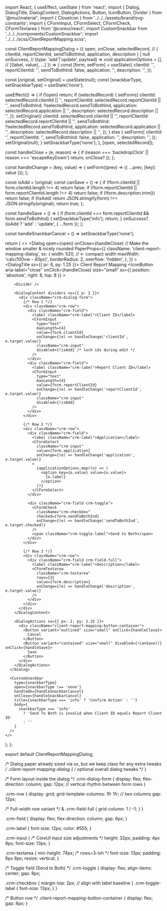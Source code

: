 import React, { useEffect, useState } from 'react';
import { Dialog, DialogTitle, DialogContent, DialogActions, Button, IconButton, Divider } from '@mui/material';
import { CloseIcon } from '../../../assets/brand/svg-constants';
import { CFormInput, CFormSelect, CFormCheck, CFormTextarea } from '@coreui/react';
import CustomSnackbar from '../../../components/CustomSnackbar';
import '../../../scss/ClientReportMapping.scss';

const ClientReportMappingDialog = ({
  open,
  onClose,
  selectedRecord,             // { clientId, reportClientId, sendToBothInd, application, description } | null
  onSuccess,                   // (type: 'add'|'update', payload) => void
  applicationOptions = [],     // [{label, value}, ...]
}) => {
  const [form, setForm] = useState({
    clientId: '',
    reportClientId: '',
    sendToBothInd: false,
    application: '',
    description: '',
  });

  const [original, setOriginal] = useState(null);
  const [snackbarType, setSnackbarType] = useState('none');

  useEffect(() => {
    if (!open) return;
    if (selectedRecord) {
      setForm({
        clientId: selectedRecord.clientId || '',
        reportClientId: selectedRecord.reportClientId || '',
        sendToBothInd: !!selectedRecord.sendToBothInd,
        application: selectedRecord.application || '',
        description: selectedRecord.description || '',
      });
      setOriginal({
        clientId: selectedRecord.clientId || '',
        reportClientId: selectedRecord.reportClientId || '',
        sendToBothInd: !!selectedRecord.sendToBothInd,
        application: selectedRecord.application || '',
        description: selectedRecord.description || '',
      });
    } else {
      setForm({
        clientId: '',
        reportClientId: '',
        sendToBothInd: false,
        application: '',
        description: '',
      });
      setOriginal(null);
    }
    setSnackbarType('none');
  }, [open, selectedRecord]);

  const handleClose = (e, reason) => {
    if (reason === 'backdropClick' || reason === 'escapeKeyDown') return;
    onClose?.();
  };

  const handleChange = (key, value) => {
    setForm((prev) => ({ ...prev, [key]: value }));
  };

  const isAdd = !original;
  const canSave = () => {
    if (!form.clientId || form.clientId.length !== 4) return false;
    if (!form.reportClientId || form.reportClientId.length !== 4) return false;
    if (!form.description.trim()) return false;
    if (!isAdd) return JSON.stringify(form) !== JSON.stringify(original);
    return true;
  };

  const handleSave = () => {
    if (form.clientId === form.reportClientId && form.sendToBothInd) {
      setSnackbarType('info');
      return;
    }
    onSuccess?.(isAdd ? 'add' : 'update', { ...form });
  };

  const handleSnackbarCancel = () => setSnackbarType('none');

  return (
    <>
      <Dialog
        open={open}
        onClose={handleClose}
        // Make the window smaller & nicely rounded
        PaperProps={{
          className: 'client-report-mapping-dialog',
          sx: {
            width: 520,                          // ← compact width
            maxWidth: 'calc(100vw - 40px)',
            borderRadius: 2,
            overflow: 'hidden',
          },
        }}
      >
        <DialogTitle sx={{ pr: 6, py: 1.25 }}>
          Client Report Mapping
          <IconButton
            aria-label="close"
            onClick={handleClose}
            size="small"
            sx={{ position: 'absolute', right: 8, top: 8 }}
          >
            <CloseIcon />
          </IconButton>
        </DialogTitle>

        <Divider />

        <DialogContent dividers sx={{ p: 2 }}>
          <div className="crm-dialog-form">
            {/* Row 1 */}
            <div className="crm-row">
              <div className="crm-field">
                <label className="crm-label">Client ID</label>
                <CFormInput
                  type="text"
                  maxLength={4}
                  value={form.clientId}
                  onChange={(e) => handleChange('clientId', e.target.value)}
                  className="crm-input"
                  disabled={!isAdd} /* lock ids during edit */
                />
              </div>
              <div className="crm-field">
                <label className="crm-label">Report Client ID</label>
                <CFormInput
                  type="text"
                  maxLength={4}
                  value={form.reportClientId}
                  onChange={(e) => handleChange('reportClientId', e.target.value)}
                  className="crm-input"
                  disabled={!isAdd}
                />
              </div>
            </div>

            {/* Row 2 */}
            <div className="crm-row">
              <div className="crm-field">
                <label className="crm-label">Application</label>
                <CFormSelect
                  className="crm-input"
                  value={form.application}
                  onChange={(e) => handleChange('application', e.target.value)}
                >
                  {applicationOptions.map((o) => (
                    <option key={o.value} value={o.value}>
                      {o.label}
                    </option>
                  ))}
                </CFormSelect>
              </div>

              <div className="crm-field crm-toggle">
                <CFormCheck
                  className="crm-checkbox"
                  checked={form.sendToBothInd}
                  onChange={(e) => handleChange('sendToBothInd', e.target.checked)}
                />
                <span className="crm-toggle-label">Send to Both</span>
              </div>
            </div>

            {/* Row 3 */}
            <div className="crm-row">
              <div className="crm-field crm-field-full">
                <label className="crm-label">Description</label>
                <CFormTextarea
                  className="crm-textarea"
                  rows={3}
                  value={form.description}
                  onChange={(e) => handleChange('description', e.target.value)}
                />
              </div>
            </div>
          </div>
        </DialogContent>

        <DialogActions sx={{ px: 2, py: 1.25 }}>
          <div className="client-report-mapping-button-container">
            <Button variant="outlined" size="small" onClick={handleClose}>
              Cancel
            </Button>
            <Button variant="contained" size="small" disabled={!canSave()} onClick={handleSave}>
              Save
            </Button>
          </div>
        </DialogActions>
      </Dialog>

      <CustomSnackbar
        type={snackbarType}
        open={snackbarType !== 'none'}
        handleOk={handleSnackbarCancel}
        onClose={handleSnackbarCancel}
        title={snackbarType === 'info' ? 'Confirm Action' : ''}
        body={
          snackbarType === 'info'
            ? 'Send To Both is invalid when Client ID equals Report Client ID'
            : ''
        }
      />
    </>
  );
};

export default ClientReportMappingDialog;





/* Dialog paper already sized via sx, but we keep class for any extra tweaks */
.client-report-mapping-dialog {
  /* optional overall dialog tweaks */
}

/* Form layout inside the dialog */
.crm-dialog-form {
  display: flex;
  flex-direction: column;
  gap: 12px; // vertical rhythm between form rows
}

.crm-row {
  display: grid;
  grid-template-columns: 1fr 1fr; // two columns
  gap: 12px;

  /* Full-width row variant */
  & .crm-field-full {
    grid-column: 1 / -1;
  }
}

.crm-field {
  display: flex;
  flex-direction: column;
  gap: 6px;
}

.crm-label {
  font-size: 12px;
  color: #555;
}

.crm-input {
  /* CoreUI input size adjustments */
  height: 32px;
  padding: 4px 8px;
  font-size: 13px;
}

.crm-textarea {
  min-height: 74px; /* rows=3-ish */
  font-size: 13px;
  padding: 6px 8px;
  resize: vertical;
}

/* Toggle field (Send to Both) */
.crm-toggle {
  display: flex;
  align-items: center;
  gap: 8px;

  .crm-checkbox {
    margin-top: 2px; // align with label baseline
  }
  .crm-toggle-label {
    font-size: 13px;
  }
}

/* Button row */
.client-report-mapping-button-container {
  display: flex;
  gap: 8px;
}




